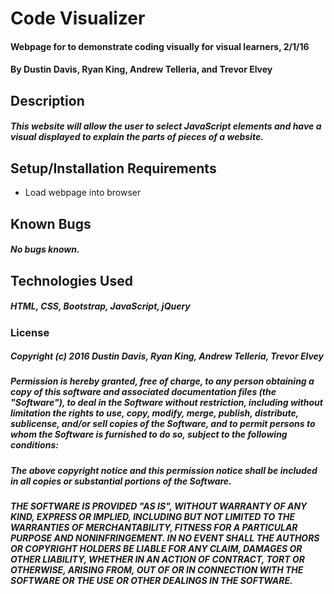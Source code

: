 # Code Visualizer

#### Webpage for to demonstrate coding visually for visual learners, 2/1/16

#### By Dustin Davis, Ryan King, Andrew Telleria, and Trevor Elvey

## Description

##### This website will allow the user to select JavaScript elements and have a visual displayed to explain the parts of pieces of a website.

## Setup/Installation Requirements

* Load webpage into browser

## Known Bugs

##### No bugs known.

## Technologies Used

##### HTML, CSS, Bootstrap, JavaScript, jQuery

### License

##### Copyright (c) 2016 Dustin Davis, Ryan King, Andrew Telleria, Trevor Elvey

##### Permission is hereby granted, free of charge, to any person obtaining a copy of this software and associated documentation files (the "Software"), to deal in the Software without restriction, including without limitation the rights to use, copy, modify, merge, publish, distribute, sublicense, and/or sell copies of the Software, and to permit persons to whom the Software is furnished to do so, subject to the following conditions:

##### The above copyright notice and this permission notice shall be included in all copies or substantial portions of the Software.

##### THE SOFTWARE IS PROVIDED "AS IS", WITHOUT WARRANTY OF ANY KIND, EXPRESS OR IMPLIED, INCLUDING BUT NOT LIMITED TO THE WARRANTIES OF MERCHANTABILITY, FITNESS FOR A PARTICULAR PURPOSE AND NONINFRINGEMENT. IN NO EVENT SHALL THE AUTHORS OR COPYRIGHT HOLDERS BE LIABLE FOR ANY CLAIM, DAMAGES OR OTHER LIABILITY, WHETHER IN AN ACTION OF CONTRACT, TORT OR OTHERWISE, ARISING FROM, OUT OF OR IN CONNECTION WITH THE SOFTWARE OR THE USE OR OTHER DEALINGS IN THE SOFTWARE.

